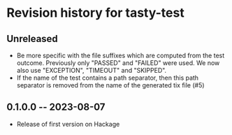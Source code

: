 # Revision history for tasty-test

## Unreleased

* Be more specific with the file suffixes which are computed from the test outcome. Previously only "PASSED" and "FAILED" were used. We now also use "EXCEPTION", "TIMEOUT" and "SKIPPED".
* If the name of the test contains a path separator, then this path separator is removed from the name of the generated tix file (#5)

## 0.1.0.0 -- 2023-08-07

* Release of first version on Hackage
